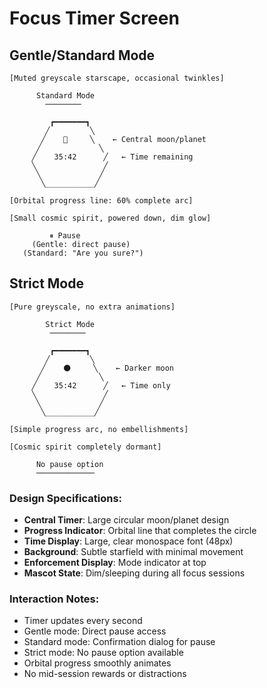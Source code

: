 # Focus Timer Screen

## Gentle/Standard Mode
```
[Muted greyscale starscape, occasional twinkles]

      Standard Mode
        ────────

         ┏━━━━━━━┓
        ╱         ╲
       ╱    🌙     ╲    ← Central moon/planet
      ╱             ╲
     ╱    35:42      ╱   ← Time remaining
     ╲               ╱
      ╲             ╱
       ╲___________╱

[Orbital progress line: 60% complete arc]

[Small cosmic spirit, powered down, dim glow]

         ⏸ Pause
     (Gentle: direct pause)
   (Standard: "Are you sure?")
```

## Strict Mode
```
[Pure greyscale, no extra animations]

        Strict Mode
         ────────

         ┏━━━━━━━┓
        ╱         ╲
       ╱    🌑     ╲    ← Darker moon
      ╱             ╲
     ╱    35:42      ╱   ← Time only
     ╲               ╱
      ╲             ╱
       ╲___________╱

[Simple progress arc, no embellishments]

[Cosmic spirit completely dormant]

      No pause option
      ─────────────
```

### Design Specifications:
- **Central Timer**: Large circular moon/planet design
- **Progress Indicator**: Orbital line that completes the circle
- **Time Display**: Large, clear monospace font (48px)
- **Background**: Subtle starfield with minimal movement
- **Enforcement Display**: Mode indicator at top
- **Mascot State**: Dim/sleeping during all focus sessions

### Interaction Notes:
- Timer updates every second
- Gentle mode: Direct pause access
- Standard mode: Confirmation dialog for pause
- Strict mode: No pause option available
- Orbital progress smoothly animates
- No mid-session rewards or distractions